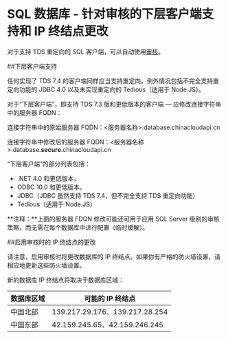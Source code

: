 <properties 
	pageTitle="针对 SQL 数据库审核的下层客户端支持和 IP 终结点更改 | Azure" 
	description="了解有关针对 SQL 数据库审核的下层客户端支持和 IP 终结点更改的信息。"
	services="sql-database" 
	documentationCenter="" 
	authors="nadavhelfman" 
	manager="jeffreyg" 
	editor=""/>

<tags 
	ms.service="sql-database"
	ms.date="05/17/2016"
	wacn.date="07/11/2016"/>
 
# SQL 数据库 - 针对审核的下层客户端支持和 IP 终结点更改


对于支持 TDS 重定向的 SQL 客户端，可以自动使用[审核](/documentation/articles/sql-database-auditing-get-started/)。


##<a id="subheading-1"></a>下层客户端支持

任何实现了 TDS 7.4 的客户端同样应当支持重定向。例外情况包括不完全支持重定向功能的 JDBC 4.0 以及未实现重定向的 Tedious（适用于 Node.JS）。

对于“下层客户端”，即支持 TDS 7.3 版和更低版本的客户端 — 应修改连接字符串中的服务器 FQDN：

连接字符串中的原始服务器 FQDN：<服务器名称>.database.chinacloudapi.cn

连接字符串中修改后的服务器 FQDN：<服务器名称>.database.**secure**.chinacloudapi.cn

“下层客户端”的部分列表包括：

- .NET 4.0 和更低版本，
- ODBC 10.0 和更低版本。
- JDBC（JDBC 虽然支持 TDS 7.4，但不完全支持 TDS 重定向功能）
- Tedious（适用于 Node.JS）

**注释：**上面的服务器 FDQN 修改可能还可用于应用 SQL Server 级别的审核策略，而无需在每个数据库中进行配置（临时缓解）。

##<a id="subheading-2"></a>启用审核时的 IP 终结点的更改

请注意，启用审核时将更改数据库的 IP 终结点。如果你有严格的防火墙设置，请相应地更新这些防火墙设置。

新的数据库 IP 终结点将取决于数据库区域：

| 数据库区域 | 可能的 IP 终结点 |
|----------|---------------|
| 中国北部 | 139\.217.29.176、139.217.28.254 |
| 中国东部 | 42\.159.245.65、42.159.246.245 |


<!---HONumber=Mooncake_0704_2016-->